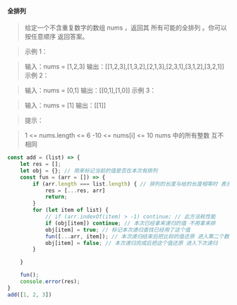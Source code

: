 ####  全排列


> 给定一个不含重复数字的数组 nums ，返回其 所有可能的全排列 。你可以 按任意顺序 返回答案。

> 示例 1：

> 输入：nums = [1,2,3]
> 输出：[[1,2,3],[1,3,2],[2,1,3],[2,3,1],[3,1,2],[3,2,1]]
> 示例 2：

> 输入：nums = [0,1]
> 输出：[[0,1],[1,0]]
> 示例 3：

> 输入：nums = [1]
> 输出：[[1]]

> 提示：

> 1 <= nums.length <= 6
> -10 <= nums[i] <= 10
> nums 中的所有整数 互不相同


```js
const add = (list) => {
    let res = [];
    let obj = {}; // 用来标记当前的值是否在本次有排列
    const fun = (arr = []) => {
        if (arr.length === list.length) { // 排列的长度与给的长度相等时 表示已经找到了其中一个排列 return出来 进入下一次递归
            res = [...res, arr]
            return;
        }
        for (let item of list) {
            // if (arr.indexOf(item) > -1) continue; // 此方法耗性能
            if (obj[item]) continue; // 本次已经拿来递归的值 不用拿来排
            obj[item] = true; // 标记本次递归查找已经用了这个值
            fun([...arr, item]); // 本次递归结束后把比较的值还原 进入第二个数的递归查找
            obj[item] = false; // 本次递归完成后把这个值还原 进入下次递归
        }

    }

    fun();
    console.error(res);
}
add([1, 2, 3])
```
